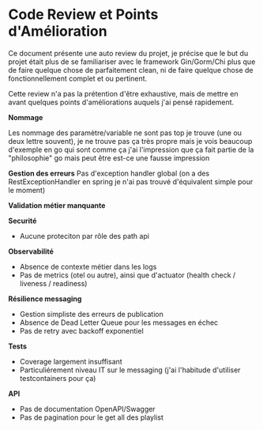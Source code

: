 # Code Review et Points d'Amélioration

Ce document présente une auto review du projet, je précise que le but du projet était plus de se familiariser avec
le framework Gin/Gorm/Chi plus que de faire quelque chose de parfaitement clean, ni de faire quelque chose de
fonctionnellement complet et ou pertinent.

Cette review n'a pas la prétention d'être exhaustive, mais de mettre en avant quelques points d'améliorations auquels j'ai pensé
rapidement.

**Nommage**

Les nommage des paramètre/variable ne sont pas top je trouve (une ou deux lettre souvent), je ne trouve pas ça très propre
mais je vois beaucoup d'exemple en go qui sont comme ça j'ai l'impression que ça fait partie de la "philosophie" go
mais peut être est-ce une fausse impression

**Gestion des erreurs**
Pas d'exception handler global (on a des RestExceptionHandler en spring je n'ai pas trouvé d'équivalent simple pour le moment)

**Validation métier manquante**


**Securité**
- Aucune proteciton par rôle des path api

**Observabilité**

- Absence de contexte métier dans les logs
- Pas de metrics (otel ou autre), ainsi que d'actuator (health check / liveness / readiness)


**Résilience messaging**
- Gestion simpliste des erreurs de publication
- Absence de Dead Letter Queue pour les messages en échec
- Pas de retry avec backoff exponentiel


**Tests**
- Coverage largement insuffisant
- Particuliérement niveau IT sur le messaging (j'ai l'habitude d'utiliser testcontainers pour ça)


**API**
- Pas de documentation OpenAPI/Swagger
- Pas de pagination pour le get all des playlist
